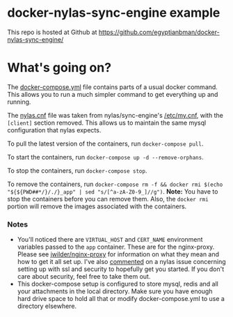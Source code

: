# docker-nylas-sync-engine example

This repo is hosted at Github at https://github.com/egyptianbman/docker-nylas-sync-engine/

# What's going on?

The [docker-compose.yml](https://github.com/egyptianbman/docker-nylas-sync-engine/tree/master/example/docker-compose.yml) file contains parts of a usual docker command. This allows you to run a much simpler command to get everything up and running.

The [nylas.cnf](https://github.com/egyptianbman/docker-nylas-sync-engine/tree/master/example/nylas.cnf) file was taken from nylas/sync-engine's [/etc/my.cnf](https://github.com/nylas/sync-engine/blob/master/etc/my.cnf), with the `[client]` section removed. This allows us to maintain the same mysql configuration that nylas expects.

To pull the latest version of the containers, run `docker-compose pull`.

To start the containers, run `docker-compose up -d --remove-orphans`.

To stop the containers, run `docker-compose stop`.

To remove the containers, run `docker-compose rm -f && docker rmi $(echo "${${PWD##*/}/./}_app" | sed "s/[^a-zA-Z0-9_]//g")`.
**Note:** You have to stop the containers before you can remove them. Also, the `docker rmi` portion will remove the images associated with the containers.

### Notes
- You'll noticed there are `VIRTUAL_HOST` and `CERT_NAME` environment variables passed to the `app` container. These are for the nginx-proxy. Please see [jwilder/nginx-proxy](https://github.com/jwilder/nginx-proxy) for information on what they mean and how to get it all set up. I've also [commented](https://github.com/nylas/sync-engine/issues/296#issuecomment-264374332) on a nylas issue concerning setting up with ssl and security to hopefully get you started. If you don't care about security, feel free to take them out.
- This docker-compose setup is configured to store mysql, redis and all your attachments in the local directory. Make sure you have enough hard drive space to hold all that or modify docker-compose.yml to use a directory elsewhere.
